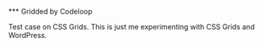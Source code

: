 *** Gridded by Codeloop

Test case on CSS Grids. This is just me experimenting with CSS Grids and WordPress.